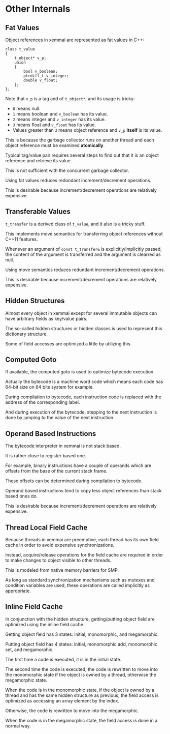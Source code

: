 # Other Internals


## Fat Values

Object references in xemmai are represented as fat values in C++:

    class t_value
    {
        t_object* v_p;
        union
        {
            bool v_boolean;
            ptrdiff_t v_integer;
            double v_float;
        };
    };

Note that `v_p` is a tag and of `t_object*`, and its usage is tricky:

 * `0` means null.
 * `1` means boolean and `v_boolean` has its value.
 * `2` means integer and `v_integer` has its value.
 * `3` means float and `v_float` has its value.
 * Values greater than `3` means object reference and `v_p` **itself** is its value.

This is because the garbage collector runs on another thread and each object reference must be examined **atomically**.

Typical tag/value pair requires several steps to find out that it is an object reference and retrieve its value.

This is not sufficient with the concurrent garbage collector.

Using fat values reduces redundant increment/decrement operations.

This is desirable because increment/decrement operations are relatively expensive.


## Transferable Values

`t_transfer` is a derived class of `t_value`, and it also is a tricky stuff.

This implements move semantics for transferring object references without C++11 features.

Whenever an argument of `const t_transfer&` is explicitly/implicitly passed, the content of the argument is transferred and the argument is clearred as null.

Using move semantics reduces redundant increment/decrement operations.

This is desirable because increment/decrement operations are relatively expensive.


## Hidden Structures

Almost every object in xemmai except for several immutable objects can have arbitrary fields as key/value pairs.

The so-called hidden structures or hidden classes is used to represent this dictionary structure.

Some of field accesses are optimized a little by utilizing this.


## Computed Goto

If available, the computed goto is used to optimize bytecode execution.

Actually the bytecode is a machine word code which means each code has 64-bit size on 64 bits system for example.

During compilation to bytecode, each instruction code is replaced with the address of the corresponding label.

And during execution of the bytecode, stepping to the next instruction is done by jumping to the value of the next instruction.


## Operand Based Instructions

The bytecode interpreter in xemmai is not stack based.

It is rather close to register based one.

For example, binary instructions have a couple of operands which are offsets from the base of the current stack frame.

These offsets can be determined during compilation to bytecode.

Operand based instructions tend to copy less object references than stack based ones do.

This is desirable because increment/decrement operations are relatively expensive.


## Thread Local Field Cache

Because threads in xemmai are preemptive, each thread has its own field cache in order to avoid expensive synchronizations.

Instead, acquire/release operations for the field cache are required in order to make changes to object visible to other threads.

This is modeled from native memory barriers for SMP.

As long as standard synchronization mechanisms such as mutexes and condition variables are used, these operations are called implicitly as appropriate.


## Inline Field Cache

In conjunction with the hidden structure, getting/putting object field are optimized using the inline field cache.

Getting object field has 3 states: initial, monomorphic, and megamorphic.

Putting object field has 4 states: initial, monomorphic add, monomorphic set, and megamorphic.

The first time a code is executed, it is in the initial state.

The second time the code is executed, the code is rewritten to move into the monomorphic state if the object is owned by a thread, otherwise the megamorphic state.

When the code is in the monomorphic state, if the object is owned by a thread and has the same hidden structure as previous, the field access is optimized as accessing an array element by the index.

Otherwise, the code is rewritten to move into the megamorphic.

When the code is in the megamorphic state, the field access is done in a normal way.
